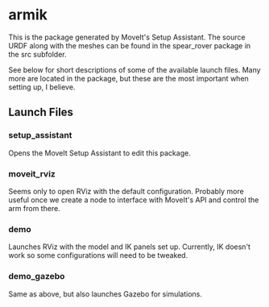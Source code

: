 # armik #

This is the package generated by MoveIt's Setup Assistant. The source URDF along with the meshes can be found in the spear_rover package in the src subfolder.

See below for short descriptions of some of the available launch files. Many more are located in the package, but these are the most important when setting up, I believe.

## Launch Files ##

### setup_assistant

Opens the MoveIt Setup Assistant to edit this package.

### moveit_rviz

Seems only to open RViz with the default configuration. Probably more useful once we create a node to interface with MoveIt's API and control the arm from there.

### demo

Launches RViz with the model and IK panels set up. Currently, IK doesn't work so some configurations will need to be tweaked.

### demo_gazebo

Same as above, but also launches Gazebo for simulations.
